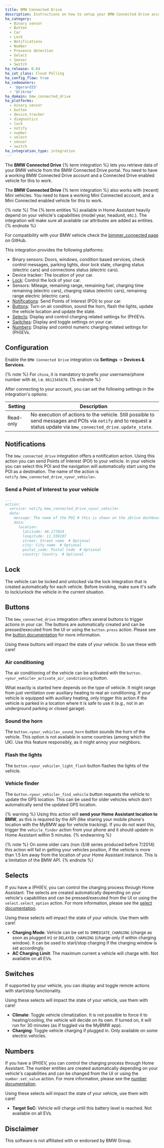 ```yaml
---
title: BMW Connected Drive
description: Instructions on how to setup your BMW Connected Drive account with Home Assistant.
ha_category:
  - Binary sensor
  - Button
  - Car
  - Lock
  - Notifications
  - Number
  - Presence detection
  - Select
  - Sensor
  - Switch
ha_release: 0.64
ha_iot_class: Cloud Polling
ha_config_flow: true
ha_codeowners:
  - '@gerard33'
  - '@rikroe'
ha_domain: bmw_connected_drive
ha_platforms:
  - binary_sensor
  - button
  - device_tracker
  - diagnostics
  - lock
  - notify
  - number
  - select
  - sensor
  - switch
ha_integration_type: integration
---
```


The **BMW Connected Drive** {% term integration %} lets you retrieve data of your BMW vehicle from the BMW Connected Drive portal. You need to have a working BMW Connected Drive account and a Connected Drive enabled vehicle for this to work.

The **BMW Connected Drive** {% term integration %} also works with (recent) Mini vehicles. You need to have a working Mini Connected account, and a Mini Connected enabled vehicle for this to work.

{% note %}
The {% term entities %} available in Home Assistant heavily depend on your vehicle's capabilities (model year, headunit, etc.). The integration will make sure all available car attributes are added as entities.
{% endnote %}

For compatibility with your BMW vehicle check the [bimmer_connected page](https://github.com/bimmerconnected/bimmer_connected) on GitHub.

This integration provides the following platforms:

- Binary sensors: Doors, windows, condition based services, check control messages, parking lights, door lock state, charging status (electric cars) and connections status (electric cars).
- Device tracker: The location of your car.
- [Lock](/integrations/bmw_connected_drive/#lock): Control the lock of your car.
- Sensors: Mileage, remaining range, remaining fuel, charging time remaining (electric cars), charging status (electric cars), remaining range electric (electric cars).
- [Notifications](/integrations/bmw_connected_drive/#notifications): Send Points of Interest (POI) to your car.
- [Buttons](/integrations/bmw_connected_drive/#buttons): Turn on air condition, sound the horn, flash the lights, update the vehicle location and update the state.
- [Selects](/integrations/bmw_connected_drive/#selects): Display and control charging related settings for (PH)EVs.
- [Switches](/integrations/bmw_connected_drive/#switches): Display and toggle settings on your car.
- [Numbers](/integrations/bmw_connected_drive/#numbers): Display and control numeric charging related settings for (PH)EVs.

## Configuration

Enable the `BMW Connected Drive` integration via **Settings** -> **Devices & Services**.

{% note %}
For `china`, it is mandatory to prefix your username/phone number with `86`, i.e. `8612345678`.
{% endnote %}

After connecting to your account, you can set the following settings in the integration's options:

| Setting | Description |
|---------|-------------|
| Read-only | No execution of actions to the vehicle. Still possible to send messages and POIs via `notify` and to request a status update via `bmw_connected_drive.update_state`.

## Notifications

The `bmw_connected_drive` integration offers a notification action. Using this action you can send Points of Interest (POI) to your vehicle. In your vehicle you can select this POI and the navigation will automatically start using the POI as a destination.
The name of the action is `notify.bmw_connected_drive_<your_vehicle>`.

### Send a Point of Interest to your vehicle

```yaml
...
action:
  service: notify.bmw_connected_drive_<your_vehicle>
  data:
    message: The name of the POI # this is shown on the iDrive dashboard
    data:
      location:
        latitude: 48.177024
        longitude: 11.559107
        street: Street name  # Optional
        city: City name  # Optional
        postal_code: Postal Code  # Optional
        country: Country  # Optional
```

## Lock

The vehicle can be locked and unlocked via the lock integration that is created automatically for each vehicle. Before invoking, make sure it's safe to lock/unlock the vehicle in the current situation.

## Buttons

The `bmw_connected_drive` integration offers several buttons to trigger actions in your car. The buttons are automatically created and can be pressed/executed from the UI or using the `button.press` action. Please see the [button documentation](/integrations/button/) for more information.

Using these buttons will impact the state of your vehicle. So use these with care!

### Air conditioning

The air conditioning of the vehicle can be activated with the `button.<your_vehicle>_activate_air_conditioning` button.

What exactly is started here depends on the type of vehicle. It might range from just ventilation over auxiliary heating to real air conditioning. If your vehicle is equipped with auxiliary heating, only trigger this action if the vehicle is parked in a location where it is safe to use it (e.g., not in an underground parking or closed garage).

### Sound the horn

The `button.<your_vehicle>_sound_horn` button sounds the horn of the vehicle. This option is not available in some countries (among which  the UK). Use this feature responsibly, as it might annoy your neighbors.

### Flash the lights

The `button.<your_vehicle>_light_flash` button flashes the lights of the vehicle.

### Vehicle finder

The `button.<your_vehicle>_find_vehicle` button requests the vehicle to update the GPS location. This can be used for older vehicles which don't automatically send the updated GPS location.

{% warning %}
Using this action will **send your Home Assistant location to BMW**, as this is required by the API (like sharing your mobile phone's location with the MyBMW app for vehicle tracking).
If you do not want this, trigger the `vehicle_finder` action from your phone and it should update in Home Assistant within 5 minutes.
{% endwarning %}

{% note %}
On some older cars (non i3/i8 series produced before 7/2014) this action will fail in getting your vehicles position, if the vehicle is more than 1.5 km away from the location of your Home Assistant instance. This is a limitation of the BMW API.
{% endnote %}

## Selects

If you have a (PH)EV, you can control the charging process through Home Assistant. The selects are created automatically depending on your vehicle's capabilities and can be pressed/executed from the UI or using the `select.select_option` action. For more information, please see the [select documentation](/integrations/select/).

Using these selects will impact the state of your vehicle. Use them with care!

- **Charging Mode**: Vehicle can be set to `IMMEDIATE_CHARGING` (charge as soon as plugged in) or `DELAYED_CHARGING` (charge only if within charging window). It can be used to start/stop charging if the charging window is set accordingly.
- **AC Charging Limit**: The maximum current a vehicle will charge with. Not available on all EVs.

## Switches

If supported by your vehicle, you can display and toggle remote actions with start/stop functionality.

Using these selects will impact the state of your vehicle, use them with care!

- **Climate**: Toggle vehicle climatization. It is not possible to force it to heating/cooling, the vehicle will decide on its own. If turned on, it will run for 30 minutes (as if toggled via the MyBMW app).
- **Charging**: Toggle vehicle charging if plugged in. Only available on some electric vehicles.

## Numbers

If you have a (PH)EV, you can control the charging process through Home Assistant. The number entities are created automatically depending on your vehicle's capabilities and can be changed from the UI or using the `number.set_value` action. For more information, please see the [number documentation](/integrations/number/).

Using these selects will impact the state of your vehicle, use them with care!

- **Target SoC**: Vehicle will charge until this battery level is reached. Not available on all EVs.

## Disclaimer

This software is not affiliated with or endorsed by BMW Group.
